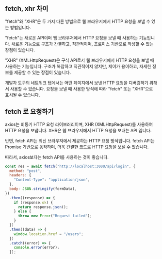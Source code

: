 ## fetch, xhr 차이

"fetch"와 "XHR"은 두 가지 다른 방법으로 웹 브라우저에서 HTTP 요청을 보낼 수 있는 방법입니다.

"fetch"는 새로운 API이며 웹 브라우저에서 HTTP 요청을 보낼 때 사용하는 기능입니다. 새로운 기능으로 구조가 간결하고, 직관적이며, 프로미스 기반으로 작성할 수 있는 장점이 있습니다.

"XHR" (XMLHttpRequest)은 구식 API로서 웹 브라우저에서 HTTP 요청을 보낼 때 사용하는 기능입니다. 구조가 복잡하고 직관적이지 않지만, 제어가 용이하고, 자세한 정보를 제공할 수 있는 장점이 있습니다.

개발자 도구의 네트워크 탭에서는 어떤 페이지에서 보낸 HTTP 요청을 디버깅하기 위해서 사용할 수 있습니다. 요청을 보낼 때 사용한 방식에 따라 "fetch" 또는 "XHR"으로 표시될 수 있습니다.

## fetch 로 요청하기

axios는 비동기 HTTP 요청 라이브러리이며, XHR (XMLHttpRequest)를 사용하여 HTTP 요청을 보냅니다. XHR은 웹 브라우저에서 HTTP 요청을 보내는 API 입니다.

반면, fetch API는 최신 브라우저에서 제공하는 HTTP 요청 방식입니다. fetch API는 Promise 기반으로 동작하며, 더욱 간결한 코드로 HTTP 요청을 보낼 수 있습니다.

따라서, axios보다는 fetch API를 사용하는 것이 좋습니다.

```javascript
const res = await fetch("http://localhost:3000/api/login", {
  method: "post",
  headers: {
    "Content-Type": "application/json",
  },
  body: JSON.stringify(formData),
})
  .then((response) => {
    if (response.ok) {
      return response.json();
    } else {
      throw new Error("Request failed");
    }
  })
  .then((data) => {
    window.location.href = "/users";
  })
  .catch((error) => {
    console.error(error);
  });
```
